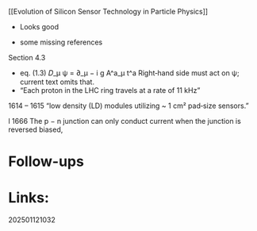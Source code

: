 
[[Evolution of Silicon Sensor Technology in Particle Physics]]

* Looks good
- some missing references 



Section 4.3

- eq. (1.3)	𝐷_μ ψ = ∂_μ − i g A^a_μ t^a	Right‑hand side must act on ψ; current text omits that.
- “Each proton in the LHC ring travels at a rate of 11 kHz”

1614 – 1615	“low density (LD) modules utilizing ~ 1 cm² pad‑size sensors.”

l 1666 The p − n junction can only conduct current when the junction is reversed biased,
# Follow-ups


# Links: 



202501121032
